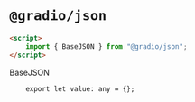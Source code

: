 # `@gradio/json`

```html
<script>
	import { BaseJSON } from "@gradio/json";
</script>
```

BaseJSON
```html
	export let value: any = {};
```
